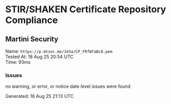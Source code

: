 # STIR/SHAKEN Certificate Repository Compliance

## Martini Security

Name: `https://p.mtsec.me/2e5a/CP_FRfWfaBc8.pem`\
Tested At: 18 Aug 25 20:54 UTC\
Time: 93ms

### Issues

no warning, or error, or notice date level issues were found

Generated: 18 Aug 25 21:13 UTC